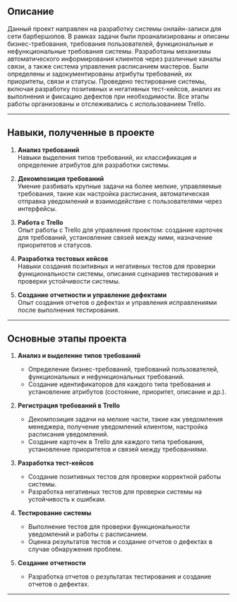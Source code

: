 ## Описание

Данный проект направлен на разработку системы онлайн-записи для сети барбершопов. В рамках задачи были проанализированы и описаны бизнес-требования, требования пользователей, функциональные и нефункциональные требования системы. Разработаны механизмы автоматического информирования клиентов через различные каналы связи, а также система управления расписанием мастеров. Были определены и задокументированы атрибуты требований, их приоритеты, связи и статусы. Проведено тестирование системы, включая разработку позитивных и негативных тест-кейсов, анализ их выполнения и фиксацию дефектов при необходимости. Все этапы работы организованы и отслеживались с использованием Trello.

---

## Навыки, полученные в проекте

1. **Анализ требований**  
   Навыки выделения типов требований, их классификация и определение атрибутов для разработки системы.

2. **Декомпозиция требований**  
   Умение разбивать крупные задачи на более мелкие, управляемые требования, такие как настройка расписания, автоматическая отправка уведомлений и взаимодействие с пользователями через интерфейсы.

3. **Работа с Trello**  
   Опыт работы с Trello для управления проектом: создание карточек для требований, установление связей между ними, назначение приоритетов и статусов.

4. **Разработка тестовых кейсов**  
   Навыки создания позитивных и негативных тестов для проверки функциональности системы, описания сценариев тестирования и проверки устойчивости системы.

5. **Создание отчетности и управление дефектами**  
   Опыт создания отчетов о дефектах и управления исправлениями после выполнения тестирования.

---

## Основные этапы проекта

1. **Анализ и выделение типов требований**  
   - Определение бизнес-требований, требований пользователей, функциональных и нефункциональных требований.
   - Создание идентификаторов для каждого типа требования и установление атрибутов (состояние, приоритет, описание и др.).

2. **Регистрация требований в Trello**  
   - Декомпозиция задачи на мелкие части, такие как уведомления менеджера, получение уведомлений клиентом, настройка расписания уведомлений.
   - Создание карточек в Trello для каждого типа требования, установление приоритетов и связей между требованиями.

3. **Разработка тест-кейсов**  
   - Создание позитивных тестов для проверки корректной работы системы.
   - Разработка негативных тестов для проверки системы на устойчивость к ошибкам.

4. **Тестирование системы**  
   - Выполнение тестов для проверки функциональности уведомлений и работы с расписанием.
   - Оценка результатов тестов и создание отчетов о дефектах в случае обнаружения проблем.

5. **Создание отчетности**  
   - Разработка отчетов о результатах тестирования и создание отчетов о дефектах.

---
